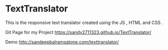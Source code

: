 # TextTranslator


This is the responsive text translator created using the JS , HTML and CSS .


Git Page for my Project 
https://sandy2711323.github.io/TextTranslator/

Demo
http://sandeepbalramsatone.com/texttranslator/
